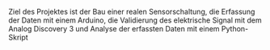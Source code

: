 Ziel des Projektes ist der Bau einer realen Sensorschaltung, die Erfassung der Daten mit einem Arduino, die Validierung des elektrische Signal mit dem Analog Discovery 3 und Analyse der erfassten Daten mit einem Python-Skript
